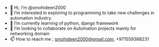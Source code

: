 - 👋 Hi, I’m @smohideen2000
- 👀 I’m interested in exploring to programming to take new challenges in automation industry.
- 🌱 I’m currently learning of python, django framework
- 💞️ I’m looking to collaborate on Automation projects mainly for networking domain
- 📫 How to reach me ; smohideen2000@gmail.com, +971559388231

<!---
smohideen2000/smohideen2000 is a ✨ special ✨ repository because its `README.md` (this file) appears on your GitHub profile.
You can click the Preview link to take a look at your changes.
--->

